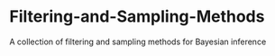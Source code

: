 # Filtering-and-Sampling-Methods
A collection of filtering and sampling methods for Bayesian inference
